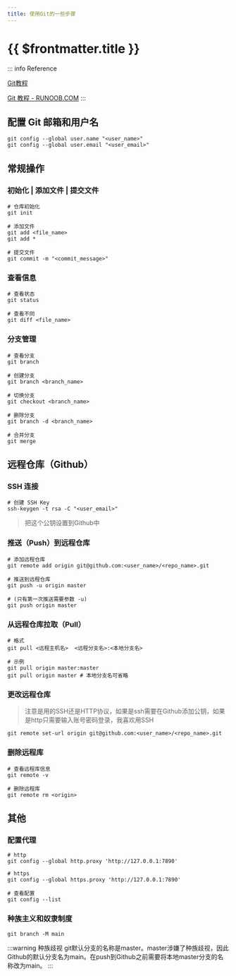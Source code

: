 ```yaml
---
title: 使用Git的一些步骤
---
```

# {{ $frontmatter.title }}

::: info Reference

[Git教程](https://www.liaoxuefeng.com/wiki/896043488029600)

[Git 教程 - RUNOOB.COM](https://www.runoob.com/git/git-tutorial.html)
:::

## 配置 Git 邮箱和用户名

```shell
git config --global user.name "<user_name>"
git config --global user.email "<user_email>"
```

## 常规操作

### 初始化 | 添加文件 | 提交文件

```shell
# 仓库初始化
git init

# 添加文件
git add <file_name>
git add *

# 提交文件
git commit -m "<commit_message>"
```

### 查看信息

```shell
# 查看状态
git status

# 查看不同
git diff <file_name>
```

### 分支管理

```shell
# 查看分支
git branch

# 创建分支
git branch <branch_name>

# 切换分支
git checkout <branch_name>

# 删除分支
git branch -d <branch_name>

# 合并分支
git merge
```

## 远程仓库（Github）

### SSH 连接

```shell
# 创建 SSH Key
ssh-keygen -t rsa -C "<user_email>"
```

> 把这个公钥设置到Github中

### 推送（Push）到远程仓库

```shell
# 添加远程仓库
git remote add origin git@github.com:<user_name>/<repo_name>.git

# 推送到远程仓库
git push -u origin master

# (只有第一次推送需要参数 -u)
git push origin master
```

### 从远程仓库拉取（Pull）
```shell
# 格式
git pull <远程主机名>  <远程分支名>:<本地分支名>

# 示例
git pull origin master:master
git pull origin master # 本地分支名可省略
```

### 更改远程仓库

> 注意是用的SSH还是HTTP协议，如果是ssh需要在Github添加公钥，如果是http只需要输入账号密码登录，我喜欢用SSH

```shell
git remote set-url origin git@github.com:<user_name>/<repo_name>.git
```

### 删除远程库

```shell
# 查看远程库信息
git remote -v

# 删除远程库
git remote rm <origin>
```

## 其他

### 配置代理

```shell
# http
git config --global http.proxy 'http://127.0.0.1:7890'

# https
git config --global https.proxy 'http://127.0.0.1:7890'

# 查看配置
git config --list
```

### 种族主义和奴隶制度

```shell
git branch -M main
```

:::warning 种族歧视
git默认分支的名称是master。master涉嫌了种族歧视，因此Github的默认分支名为main。在push到Github之前需要将本地master分支的名称改为main。
:::
